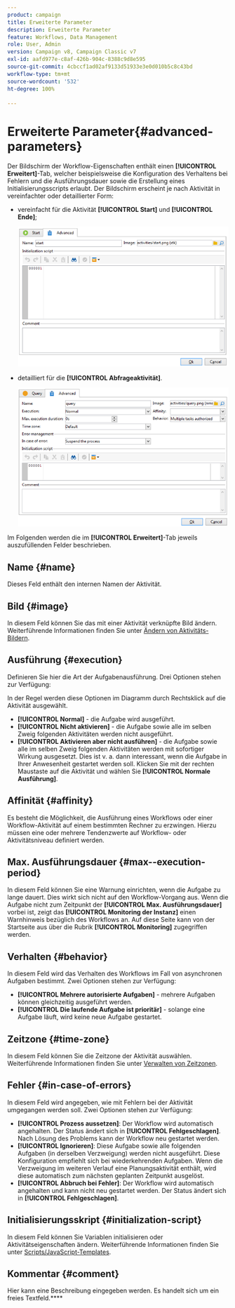 ```yaml
---
product: campaign
title: Erweiterte Parameter
description: Erweiterte Parameter
feature: Workflows, Data Management
role: User, Admin
version: Campaign v8, Campaign Classic v7
exl-id: aafd977e-c8af-426b-904c-8388c9d8e595
source-git-commit: 4cbccf1ad02af9133d51933e3e0d010b5c8c43bd
workflow-type: tm+mt
source-wordcount: '532'
ht-degree: 100%

---
```


# Erweiterte Parameter{#advanced-parameters}



Der Bildschirm der Workflow-Eigenschaften enthält einen **[!UICONTROL Erweitert]**-Tab, welcher beispielsweise die Konfiguration des Verhaltens bei Fehlern und die Ausführungsdauer sowie die Erstellung eines Initialisierungsscripts erlaubt. Der Bildschirm erscheint je nach Aktivität in vereinfachter oder detaillierter Form:

* vereinfacht für die Aktivität **[!UICONTROL Start]** und **[!UICONTROL Ende]**;

  ![](assets/wf-advanced-basic.png)

* detailliert für die **[!UICONTROL Abfrageaktivität]**.

  ![](assets/wf-advanced-full.png)

Im Folgenden werden die im **[!UICONTROL Erweitert]**-Tab jeweils auszufüllenden Felder beschrieben.

## Name {#name}

Dieses Feld enthält den internen Namen der Aktivität.

## Bild {#image}

In diesem Feld können Sie das mit einer Aktivität verknüpfte Bild ändern. Weiterführende Informationen finden Sie unter [Ändern von Aktivitäts-Bildern](change-activity-images.md).

## Ausführung {#execution}

Definieren Sie hier die Art der Aufgabenausführung. Drei Optionen stehen zur Verfügung:

In der Regel werden diese Optionen im Diagramm durch Rechtsklick auf die Aktivität ausgewählt.

* **[!UICONTROL Normal]** - die Aufgabe wird ausgeführt.
* **[!UICONTROL Nicht aktivieren]** - die Aufgabe sowie alle im selben Zweig folgenden Aktivitäten werden nicht ausgeführt.
* **[!UICONTROL Aktivieren aber nicht ausführen]** - die Aufgabe sowie alle im selben Zweig folgenden Aktivitäten werden mit sofortiger Wirkung ausgesetzt. Dies ist v. a. dann interessant, wenn die Aufgabe in Ihrer Anwesenheit gestartet werden soll. Klicken Sie mit der rechten Maustaste auf die Aktivität und wählen Sie **[!UICONTROL Normale Ausführung]**.

## Affinität {#affinity}

Es besteht die Möglichkeit, die Ausführung eines Workflows oder einer Workflow-Aktivität auf einem bestimmten Rechner zu erzwingen. Hierzu müssen eine oder mehrere Tendenzwerte auf Workflow- oder Aktivitätsniveau definiert werden.


## Max. Ausführungsdauer {#max--execution-period}

In diesem Feld können Sie eine Warnung einrichten, wenn die Aufgabe zu lange dauert. Dies wirkt sich nicht auf den Workflow-Vorgang aus. Wenn die Aufgabe nicht zum Zeitpunkt der **[!UICONTROL Max. Ausführungsdauer]** vorbei ist, zeigt das **[!UICONTROL Monitoring der Instanz]** einen Warnhinweis bezüglich des Workflows an. Auf diese Seite kann von der Startseite aus über die Rubrik **[!UICONTROL Monitoring]** zugegriffen werden.

## Verhalten {#behavior}

In diesem Feld wird das Verhalten des Workflows im Fall von asynchronen Aufgaben bestimmt. Zwei Optionen stehen zur Verfügung:

* **[!UICONTROL Mehrere autorisierte Aufgaben]** - mehrere Aufgaben können gleichzeitig ausgeführt werden.
* **[!UICONTROL Die laufende Aufgabe ist prioritär]** - solange eine Aufgabe läuft, wird keine neue Aufgabe gestartet.

## Zeitzone {#time-zone}

In diesem Feld können Sie die Zeitzone der Aktivität auswählen. Weiterführende Informationen finden Sie unter [Verwalten von Zeitzonen](managing-time-zones.md).

## Fehler {#in-case-of-errors}

In diesem Feld wird angegeben, wie mit Fehlern bei der Aktivität umgegangen werden soll. Zwei Optionen stehen zur Verfügung:

* **[!UICONTROL Prozess aussetzen]**: Der Workflow wird automatisch angehalten. Der Status ändert sich in **[!UICONTROL Fehlgeschlagen]**. Nach Lösung des Problems kann der Workflow neu gestartet werden.
* **[!UICONTROL Ignorieren]**: Diese Aufgabe sowie alle folgenden Aufgaben (in derselben Verzweigung) werden nicht ausgeführt. Diese Konfiguration empfiehlt sich bei wiederkehrenden Aufgaben. Wenn die Verzweigung im weiteren Verlauf eine Planungsaktivität enthält, wird diese automatisch zum nächsten geplanten Zeitpunkt ausgelöst.
* **[!UICONTROL Abbruch bei Fehler]**: Der Workflow wird automatisch angehalten und kann nicht neu gestartet werden. Der Status ändert sich in **[!UICONTROL Fehlgeschlagen]**.

## Initialisierungsskript {#initialization-script}

In diesem Feld können Sie Variablen initialisieren oder Aktivitätseigenschaften ändern. Weiterführende Informationen finden Sie unter [Scripts/JavaScript-Templates](javascript-scripts-and-templates.md).

## Kommentar {#comment}

Hier kann eine Beschreibung eingegeben werden. Es handelt sich um ein freies Textfeld.****
